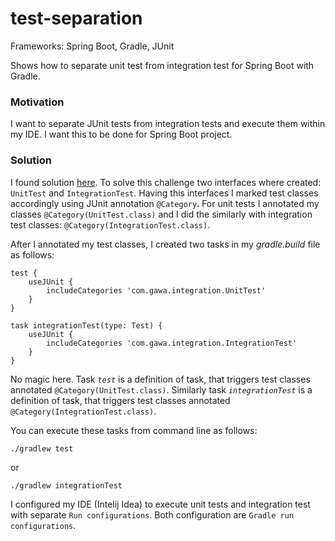 # test-separation
Frameworks: Spring Boot, Gradle, JUnit

Shows how to separate unit test from integration test for Spring Boot
with Gradle.

### Motivation
I want to separate JUnit tests from integration tests and execute them
within my IDE. I want this to be done for Spring Boot project.

### Solution
I found solution [here](https://moelholm.com/2016/10/22/spring-boot-separating-tests/).
To solve this challenge two interfaces where created: `UnitTest` and `IntegrationTest`. Having this
interfaces I marked test classes accordingly using JUnit annotation `@Category`. For unit tests
I annotated my classes `@Category(UnitTest.class)` and I did the similarly with integration test classes: `@Category(IntegrationTest.class)`.

After I annotated my test classes, I created two tasks in my _gradle.build_ file as follows:

    test {
        useJUnit {
            includeCategories 'com.gawa.integration.UnitTest'
        }
    }

    task integrationTest(type: Test) {
        useJUnit {
            includeCategories 'com.gawa.integration.IntegrationTest'
        }
    }

No magic here. Task _`test`_ is a definition of task, that triggers test classes annotated `@Category(UnitTest.class)`.
Similarly task _`integrationTest`_ is a definition of task, that triggers test classes annotated `@Category(IntegrationTest.class)`.

You can execute these tasks from command line as follows:

    ./gradlew test
or

    ./gradlew integrationTest

I configured my IDE (Intelij Idea) to execute unit tests and integration test with separate `Run configurations`. Both
configuration are `Gradle run configurations`.